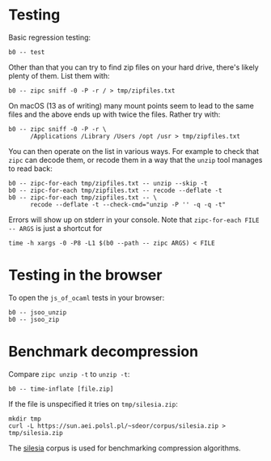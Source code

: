 # Testing

Basic regression testing: 
    
    b0 -- test
  
Other than that you can try to find zip files on your hard drive,
there's likely plenty of them. List them with:

    b0 -- zipc sniff -0 -P -r / > tmp/zipfiles.txt 

On macOS (13 as of writing) many mount points seem to lead to the same
files and the above ends up with twice the files. Rather try with:

    b0 -- zipc sniff -0 -P -r \
          /Applications /Library /Users /opt /usr > tmp/zipfiles.txt
    
You can then operate on the list in various ways. For example to check
that `zipc` can decode them, or recode them in a way that the `unzip` tool 
manages to read back:

    b0 -- zipc-for-each tmp/zipfiles.txt -- unzip --skip -t
    b0 -- zipc-for-each tmp/zipfiles.txt -- recode --deflate -t
    b0 -- zipc-for-each tmp/zipfiles.txt -- \
          recode --deflate -t --check-cmd="unzip -P '' -q -q -t"

Errors will show up on stderr in your console. Note that
`zipc-for-each FILE -- ARGS` is just a shortcut for 

    time -h xargs -0 -P8 -L1 $(b0 --path -- zipc ARGS) < FILE
    
# Testing in the browser

To open the `js_of_ocaml` tests in your browser:

    b0 -- jsoo_unzip
    b0 -- jsoo_zip

# Benchmark decompression

Compare `zipc unzip -t` to `unzip -t`:

    b0 -- time-inflate [file.zip]

If the file is unspecified it tries on `tmp/silesia.zip`: 

    mkdir tmp
    curl -L https://sun.aei.polsl.pl/~sdeor/corpus/silesia.zip > tmp/silesia.zip

The [silesia] corpus is used for benchmarking compression algorithms.

[silesia]: https://sun.aei.polsl.pl/~sdeor/index.php?page=silesia

